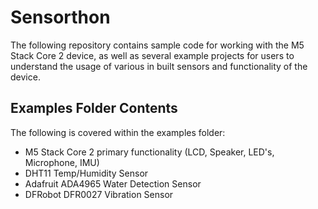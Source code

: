 # Sensorthon #

The following repository contains sample code for working with the M5 Stack Core 2 device, as well as several example projects for users to understand the usage of various in built sensors and functionality of the device.

## Examples Folder Contents ##

The following is covered within the examples folder:

- M5 Stack Core 2 primary functionality (LCD, Speaker, LED's, Microphone, IMU)
- DHT11 Temp/Humidity Sensor
- Adafruit ADA4965 Water Detection Sensor
- DFRobot DFR0027 Vibration Sensor
